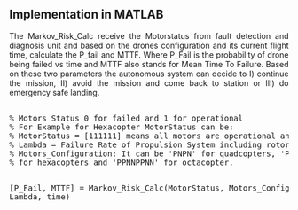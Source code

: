 ## Implementation in MATLAB
<p align = 'justify'>The Markov_Risk_Calc receive the Motorstatus from fault detection and diagnosis unit and based on the drones configuration and its current flight time, calculate the P_fail and MTTF. Where P_Fail is the probability of drone being failed vs time and MTTF also stands for Mean Time To Failure. Based on these two parameters the autonomous system can decide to I) continue the mission, II) avoid the mission and come back to station or III) do emergency safe landing.</p>
<pre> 
% Motors Status 0 for failed and 1 for operational
% For Example for Hexacopter MotorStatus can be:
% MotorStatus = [111111] means all motors are operational and MotorStatus = [011111] means motor a has failed.
% Lambda = Failure Rate of Propulsion System including rotors, motors' drivers and propellers.
% Motors_Configuration: It can be 'PNPN' for quadcopters, 'PNPNPN' and 'PPNNPN' ...
% for hexacopters and 'PPNNPPNN' for octacopter.


[P_Fail, MTTF] = Markov_Risk_Calc(MotorStatus, Motors_Configuration, Lambda, time)
</pre>
